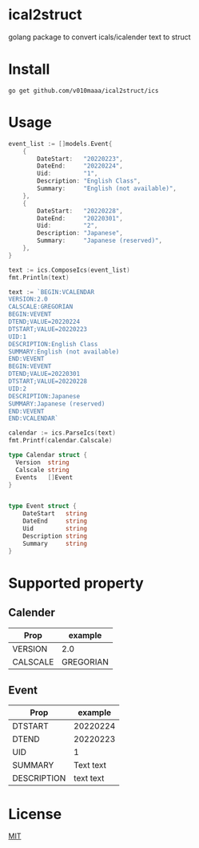 # ical2struct

golang package to convert icals/icalender text to struct

# Install

```
go get github.com/v010maaa/ical2struct/ics
```

# Usage

```go
event_list := []models.Event{
    {
        DateStart:   "20220223",
        DateEnd:     "20220224",
        Uid:         "1",
        Description: "English Class",
        Summary:     "English (not available)",
    },
    {
        DateStart:   "20220228",
        DateEnd:     "20220301",
        Uid:         "2",
        Description: "Japanese",
        Summary:     "Japanese (reserved)",
    },
}

text := ics.ComposeIcs(event_list)
fmt.Println(text)
```

```go
text := `BEGIN:VCALENDAR
VERSION:2.0
CALSCALE:GREGORIAN
BEGIN:VEVENT
DTEND;VALUE=20220224
DTSTART;VALUE=20220223
UID:1
DESCRIPTION:English Class
SUMMARY:English (not available)
END:VEVENT
BEGIN:VEVENT
DTEND;VALUE=20220301
DTSTART;VALUE=20220228
UID:2
DESCRIPTION:Japanese
SUMMARY:Japanese (reserved)
END:VEVENT
END:VCALENDAR`

calendar := ics.ParseIcs(text)
fmt.Printf(calendar.Calscale)
```

```go
type Calendar struct {
  Version  string
  Calscale string
  Events   []Event
}


type Event struct {
	DateStart   string
	DateEnd     string
	Uid         string
	Description string
	Summary     string
}

```

# Supported property

## Calender

| Prop     | example   |
| -------- | --------- |
| VERSION  | 2.0       |
| CALSCALE | GREGORIAN |

## Event

| Prop        | example   |
| ----------- | --------- |
| DTSTART     | 20220224  |
| DTEND       | 20220223  |
| UID         | 1         |
| SUMMARY     | Text text |
| DESCRIPTION | text text |

# License

[MIT](https://github.com/v010maaa/ical2struct/blob/main/LICENSE)
